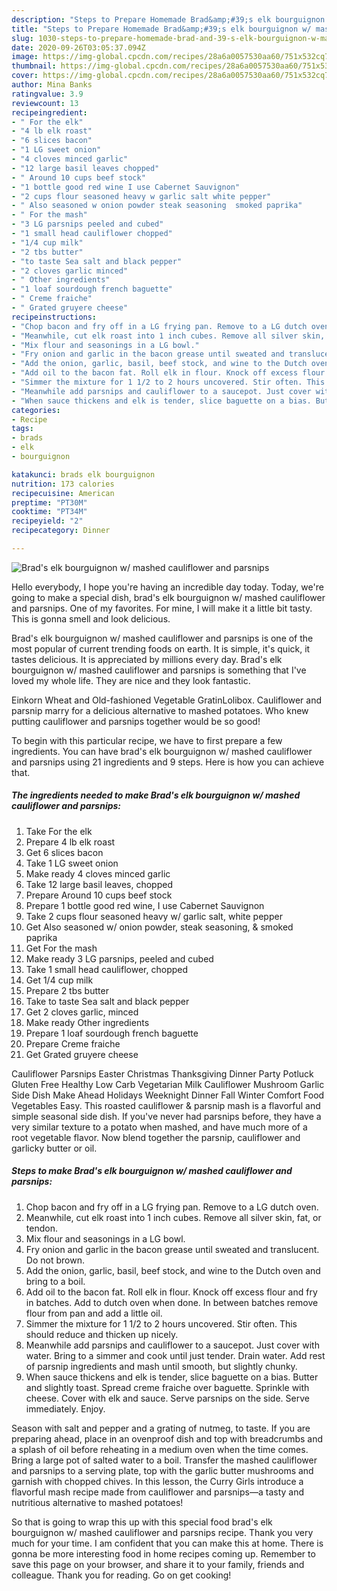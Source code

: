 ```yaml
---
description: "Steps to Prepare Homemade Brad&amp;#39;s elk bourguignon w/ mashed cauliflower and parsnips"
title: "Steps to Prepare Homemade Brad&amp;#39;s elk bourguignon w/ mashed cauliflower and parsnips"
slug: 1030-steps-to-prepare-homemade-brad-and-39-s-elk-bourguignon-w-mashed-cauliflower-and-parsnips
date: 2020-09-26T03:05:37.094Z
image: https://img-global.cpcdn.com/recipes/28a6a0057530aa60/751x532cq70/brads-elk-bourguignon-w-mashed-cauliflower-and-parsnips-recipe-main-photo.jpg
thumbnail: https://img-global.cpcdn.com/recipes/28a6a0057530aa60/751x532cq70/brads-elk-bourguignon-w-mashed-cauliflower-and-parsnips-recipe-main-photo.jpg
cover: https://img-global.cpcdn.com/recipes/28a6a0057530aa60/751x532cq70/brads-elk-bourguignon-w-mashed-cauliflower-and-parsnips-recipe-main-photo.jpg
author: Mina Banks
ratingvalue: 3.9
reviewcount: 13
recipeingredient:
- " For the elk"
- "4 lb elk roast"
- "6 slices bacon"
- "1 LG sweet onion"
- "4 cloves minced garlic"
- "12 large basil leaves chopped"
- " Around 10 cups beef stock"
- "1 bottle good red wine I use Cabernet Sauvignon"
- "2 cups flour seasoned heavy w garlic salt white pepper"
- " Also seasoned w onion powder steak seasoning  smoked paprika"
- " For the mash"
- "3 LG parsnips peeled and cubed"
- "1 small head cauliflower chopped"
- "1/4 cup milk"
- "2 tbs butter"
- "to taste Sea salt and black pepper"
- "2 cloves garlic minced"
- " Other ingredients"
- "1 loaf sourdough french baguette"
- " Creme fraiche"
- " Grated gruyere cheese"
recipeinstructions:
- "Chop bacon and fry off in a LG frying pan. Remove to a LG dutch oven."
- "Meanwhile, cut elk roast into 1 inch cubes. Remove all silver skin, fat, or tendon."
- "Mix flour and seasonings in a LG bowl."
- "Fry onion and garlic in the bacon grease until sweated and translucent. Do not brown."
- "Add the onion, garlic, basil, beef stock, and wine to the Dutch oven and bring to a boil."
- "Add oil to the bacon fat. Roll elk in flour. Knock off excess flour and fry in batches. Add to dutch oven when done. In between batches remove flour from pan and add a little oil."
- "Simmer the mixture for 1 1/2 to 2 hours uncovered. Stir often. This should reduce and thicken up nicely."
- "Meanwhile add parsnips and cauliflower to a saucepot. Just cover with water. Bring to a simmer and cook until just tender. Drain water. Add rest of parsnip ingredients and mash until smooth, but slightly chunky."
- "When sauce thickens and elk is tender, slice baguette on a bias. Butter and slightly toast. Spread creme fraiche over baguette. Sprinkle with cheese. Cover with elk and sauce. Serve parsnips on the side. Serve immediately. Enjoy."
categories:
- Recipe
tags:
- brads
- elk
- bourguignon

katakunci: brads elk bourguignon 
nutrition: 173 calories
recipecuisine: American
preptime: "PT30M"
cooktime: "PT34M"
recipeyield: "2"
recipecategory: Dinner

---
```



![Brad&#39;s elk bourguignon w/ mashed cauliflower and parsnips](https://img-global.cpcdn.com/recipes/28a6a0057530aa60/751x532cq70/brads-elk-bourguignon-w-mashed-cauliflower-and-parsnips-recipe-main-photo.jpg)

Hello everybody, I hope you're having an incredible day today. Today, we're going to make a special dish, brad&#39;s elk bourguignon w/ mashed cauliflower and parsnips. One of my favorites. For mine, I will make it a little bit tasty. This is gonna smell and look delicious.

Brad&#39;s elk bourguignon w/ mashed cauliflower and parsnips is one of the most popular of current trending foods on earth. It is simple, it's quick, it tastes delicious. It is appreciated by millions every day. Brad&#39;s elk bourguignon w/ mashed cauliflower and parsnips is something that I've loved my whole life. They are nice and they look fantastic.

Einkorn Wheat and Old-fashioned Vegetable GratinLolibox. Cauliflower and parsnip marry for a delicious alternative to mashed potatoes. Who knew putting cauliflower and parsnips together would be so good!


To begin with this particular recipe, we have to first prepare a few ingredients. You can have brad&#39;s elk bourguignon w/ mashed cauliflower and parsnips using 21 ingredients and 9 steps. Here is how you can achieve that.

<!--inarticleads1-->

##### The ingredients needed to make Brad&#39;s elk bourguignon w/ mashed cauliflower and parsnips:

1. Take  For the elk
1. Prepare 4 lb elk roast
1. Get 6 slices bacon
1. Take 1 LG sweet onion
1. Make ready 4 cloves minced garlic
1. Take 12 large basil leaves, chopped
1. Prepare  Around 10 cups beef stock
1. Prepare 1 bottle good red wine, I use Cabernet Sauvignon
1. Take 2 cups flour seasoned heavy w/ garlic salt, white pepper
1. Get  Also seasoned w/ onion powder, steak seasoning, &amp; smoked paprika
1. Get  For the mash
1. Make ready 3 LG parsnips, peeled and cubed
1. Take 1 small head cauliflower, chopped
1. Get 1/4 cup milk
1. Prepare 2 tbs butter
1. Take to taste Sea salt and black pepper
1. Get 2 cloves garlic, minced
1. Make ready  Other ingredients
1. Prepare 1 loaf sourdough french baguette
1. Prepare  Creme fraiche
1. Get  Grated gruyere cheese


Cauliflower Parsnips Easter Christmas Thanksgiving Dinner Party Potluck Gluten Free Healthy Low Carb Vegetarian Milk Cauliflower Mushroom Garlic Side Dish Make Ahead Holidays Weeknight Dinner Fall Winter Comfort Food Vegetables Easy. This roasted cauliflower &amp; parsnip mash is a flavorful and simple seasonal side dish. If you&#39;ve never had parsnips before, they have a very similar texture to a potato when mashed, and have much more of a root vegetable flavor. Now blend together the parsnip, cauliflower and garlicky butter or oil. 

<!--inarticleads2-->

##### Steps to make Brad&#39;s elk bourguignon w/ mashed cauliflower and parsnips:

1. Chop bacon and fry off in a LG frying pan. Remove to a LG dutch oven.
1. Meanwhile, cut elk roast into 1 inch cubes. Remove all silver skin, fat, or tendon.
1. Mix flour and seasonings in a LG bowl.
1. Fry onion and garlic in the bacon grease until sweated and translucent. Do not brown.
1. Add the onion, garlic, basil, beef stock, and wine to the Dutch oven and bring to a boil.
1. Add oil to the bacon fat. Roll elk in flour. Knock off excess flour and fry in batches. Add to dutch oven when done. In between batches remove flour from pan and add a little oil.
1. Simmer the mixture for 1 1/2 to 2 hours uncovered. Stir often. This should reduce and thicken up nicely.
1. Meanwhile add parsnips and cauliflower to a saucepot. Just cover with water. Bring to a simmer and cook until just tender. Drain water. Add rest of parsnip ingredients and mash until smooth, but slightly chunky.
1. When sauce thickens and elk is tender, slice baguette on a bias. Butter and slightly toast. Spread creme fraiche over baguette. Sprinkle with cheese. Cover with elk and sauce. Serve parsnips on the side. Serve immediately. Enjoy.


Season with salt and pepper and a grating of nutmeg, to taste. If you are preparing ahead, place in an ovenproof dish and top with breadcrumbs and a splash of oil before reheating in a medium oven when the time comes. Bring a large pot of salted water to a boil. Transfer the mashed cauliflower and parsnips to a serving plate, top with the garlic butter mushrooms and garnish with chopped chives. In this lesson, the Curry Girls introduce a flavorful mash recipe made from cauliflower and parsnips—a tasty and nutritious alternative to mashed potatoes! 

So that is going to wrap this up with this special food brad&#39;s elk bourguignon w/ mashed cauliflower and parsnips recipe. Thank you very much for your time. I am confident that you can make this at home. There is gonna be more interesting food in home recipes coming up. Remember to save this page on your browser, and share it to your family, friends and colleague. Thank you for reading. Go on get cooking!
